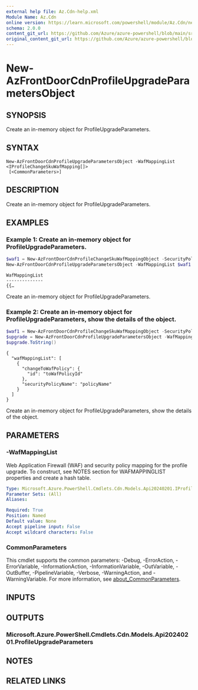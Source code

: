 ```yaml
---
external help file: Az.Cdn-help.xml
Module Name: Az.Cdn
online version: https://learn.microsoft.com/powershell/module/Az.Cdn/new-AzFrontDoorCdnProfileUpgradeParametersObject
schema: 2.0.0
content_git_url: https://github.com/Azure/azure-powershell/blob/main/src/Cdn/Cdn/help/New-AzFrontDoorCdnProfileUpgradeParametersObject.md
original_content_git_url: https://github.com/Azure/azure-powershell/blob/main/src/Cdn/Cdn/help/New-AzFrontDoorCdnProfileUpgradeParametersObject.md
---
```


# New-AzFrontDoorCdnProfileUpgradeParametersObject

## SYNOPSIS
Create an in-memory object for ProfileUpgradeParameters.

## SYNTAX

```
New-AzFrontDoorCdnProfileUpgradeParametersObject -WafMappingList <IProfileChangeSkuWafMapping[]>
 [<CommonParameters>]
```

## DESCRIPTION
Create an in-memory object for ProfileUpgradeParameters.

## EXAMPLES

### Example 1: Create an in-memory object for ProfileUpgradeParameters.
```powershell
$waf1 = New-AzFrontDoorCdnProfileChangeSkuWafMappingObject -SecurityPolicyName policyName -ChangeToWafPolicyId toWafPolicyId
New-AzFrontDoorCdnProfileUpgradeParametersObject -WafMappingList $waf1
```

```output
WafMappingList
--------------
{{…
```

Create an in-memory object for ProfileUpgradeParameters.

### Example 2: Create an in-memory object for ProfileUpgradeParameters, show the details of the object.
```powershell
$waf1 = New-AzFrontDoorCdnProfileChangeSkuWafMappingObject -SecurityPolicyName policyName -ChangeToWafPolicyId toWafPolicyId
$upgrade = New-AzFrontDoorCdnProfileUpgradeParametersObject -WafMappingList $waf1  
$upgrade.ToString()
```

```output
{
  "wafMappingList": [
    {
      "changeToWafPolicy": {
        "id": "toWafPolicyId"
      },
      "securityPolicyName": "policyName"
    }
  ]
}
```

Create an in-memory object for ProfileUpgradeParameters, show the details of the object.

## PARAMETERS

### -WafMappingList
Web Application Firewall (WAF) and security policy mapping for the profile upgrade.
To construct, see NOTES section for WAFMAPPINGLIST properties and create a hash table.

```yaml
Type: Microsoft.Azure.PowerShell.Cmdlets.Cdn.Models.Api20240201.IProfileChangeSkuWafMapping[]
Parameter Sets: (All)
Aliases:

Required: True
Position: Named
Default value: None
Accept pipeline input: False
Accept wildcard characters: False
```

### CommonParameters
This cmdlet supports the common parameters: -Debug, -ErrorAction, -ErrorVariable, -InformationAction, -InformationVariable, -OutVariable, -OutBuffer, -PipelineVariable, -Verbose, -WarningAction, and -WarningVariable. For more information, see [about_CommonParameters](http://go.microsoft.com/fwlink/?LinkID=113216).

## INPUTS

## OUTPUTS

### Microsoft.Azure.PowerShell.Cmdlets.Cdn.Models.Api20240201.ProfileUpgradeParameters

## NOTES

## RELATED LINKS

